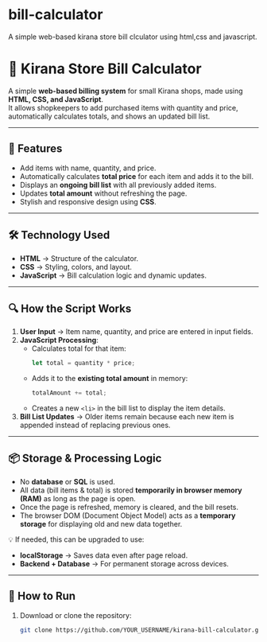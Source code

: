 # bill-calculator
A simple web-based kirana store bill clculator using html,css and javascript.
# 🛒 Kirana Store Bill Calculator

A simple **web-based billing system** for small Kirana shops, made using **HTML, CSS, and JavaScript**.  
It allows shopkeepers to add purchased items with quantity and price, automatically calculates totals, and shows an updated bill list.

---

## 📌 Features
- Add items with name, quantity, and price.
- Automatically calculates **total price** for each item and adds it to the bill.
- Displays an **ongoing bill list** with all previously added items.
- Updates **total amount** without refreshing the page.
- Stylish and responsive design using **CSS**.

---

## 🛠️ Technology Used
- **HTML** → Structure of the calculator.
- **CSS** → Styling, colors, and layout.
- **JavaScript** → Bill calculation logic and dynamic updates.

---

## 🔍 How the Script Works
1. **User Input** → Item name, quantity, and price are entered in input fields.
2. **JavaScript Processing**:
    - Calculates total for that item:  
      ```javascript
      let total = quantity * price;
      ```
    - Adds it to the **existing total amount** in memory:  
      ```javascript
      totalAmount += total;
      ```
    - Creates a new `<li>` in the bill list to display the item details.
3. **Bill List Updates** → Older items remain because each new item is appended instead of replacing previous ones.

---

## 📦 Storage & Processing Logic
- No **database** or **SQL** is used.
- All data (bill items & total) is stored **temporarily in browser memory (RAM)** as long as the page is open.
- Once the page is refreshed, memory is cleared, and the bill resets.
- The browser DOM (Document Object Model) acts as a **temporary storage** for displaying old and new data together.

💡 If needed, this can be upgraded to use:
- **localStorage** → Saves data even after page reload.
- **Backend + Database** → For permanent storage across devices.

---

## 🚀 How to Run
1. Download or clone the repository:
   ```bash
   git clone https://github.com/YOUR_USERNAME/kirana-bill-calculator.git
